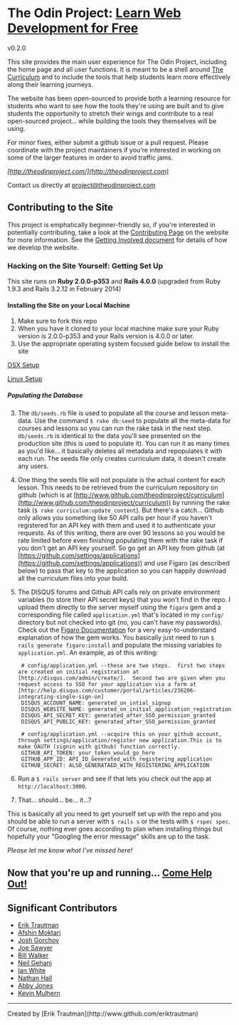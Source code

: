 # The Odin Project: [Learn Web Development for Free](http://theodinproject.com)

v0.2.0

This site provides the main user experience for The Odin Project, including the home page and all user functions.  It is meant to be a shell around [The Curriculum](http://theodinproject.com/curriculum) and to include the tools that help students learn more effectively along their learning journeys.

The website has been open-sourced to provide both a learning resource for students who want to see how the tools they're using are built and to give students the opportunity to stretch their wings and contribute to a real open-sourced project... while building the tools they themselves will be using.

For minor fixes, either submit a github issue or a pull request.  Please coordinate with the project maintainers if you're interested in working on some of the larger features in order to avoid traffic jams.

*[http://theodinproject.com/](http://theodinproject.com)*

Contact us directly at [project@theodinproject.com](mailto:project@theodinproject.com)

## Contributing to the Site

This project is emphatically beginner-friendly so, if you're interested in potentially contributing, take a look at the [Contributing Page](http://www.theodinproject.com/contributing) on the website for more information. See the [Getting Involved document](https://github.com/TheOdinProject/theodinproject/blob/master/getting_involved.md) for details of how we develop the website.

### Hacking on the Site Yourself: Getting Set Up

This site runs on **Ruby 2.0.0-p353** and **Rails 4.0.0** (upgraded from Ruby 1.9.3 and Rails 3.2.12 in February 2014)

#### Installing the Site on your Local Machine

1. Make sure to fork this repo
2. When you have it cloned to your local machine make sure your Ruby version is 2.0.0-p353 and your Rails version is 4.0.0 or later.
3. Use the appropriate operating system focused guide below to install the site

[OSX Setup](https://gist.github.com/KevinMulhern/2cb304b8dbd0fc65526a)

[Linux Setup](https://gist.github.com/kriox26/cfa21b6e50a081f938f6)

##### Populating the Database

3. The `db/seeds.rb` file is used to populate all the course and lesson meta-data.  Use the command `$ rake db:seed` to populate all the meta-data for courses and lessons so you can run the rake task in the next step.  `db/seeds.rb` is identical to the data you'll see presented on the production site (this is used to populate it).  You can run it as many times as you'd like... it basically deletes all metadata and repopulates it with each run.  The seeds file only creates curriculum data, it doesn't create any users.
3. One thing the seeds file will not populate is the actual content for each lesson.  This needs to be retrieved from the curriculum repository on github (which is at [http://www.github.com/theodinproject/curriculum](http://www.github.com/theodinproject/curriculum)) by running the rake task (`$ rake curriculum:update_content`).  But there's a catch... Github only allows you something like 50 API calls per hour if you haven't registered for an API key with them and used it to authenticate your requests.  As of this writing, there are over 90 lessons so you would be rate limited before even finishing populating them with the rake task if you don't get an API key yourself.  So go get an API key from github (at [https://github.com/settings/applications](https://github.com/settings/applications)) and use Figaro (as described below) to pass that key to the application so you can happily download all the curriculum files into your build.
3. The DISQUS forums and Github API calls rely on private environment variables (to store their API secret keys) that you won't find in the repo. I upload them directly to the server myself using the `figaro` gem and a corresponding file called `application.yml` that's located in my `config/` directory but not checked into git (no, you can't have my passwords).  Check out the [Figaro Documentation](https://github.com/laserlemon/figaro) for a very easy-to-understand explanation of how the gem works.  You basically just need to run `$ rails generate figaro:install` and populate the missing variables to `application.yml`.  An example, as of this writing:

        # config/application.yml --these are two steps.  first two steps are created on initial registration at [http://disqus.com/admin/create/].  Second two are given when you request access to SSO for your application via a form at [http://help.disqus.com/customer/portal/articles/236206-integrating-single-sign-on]
        DISQUS_ACCOUNT_NAME: generated_on_intial_signup
        DISQUS_WEBSITE_NAME: generated_on_initial_application_registration
        DISQUS_API_SECRET_KEY: generated_after_SSO_permission_granted
        DISQUS_API_PUBLIC_KEY: generated_after_SSO_permission_granted

        # config/application.yml --acquire this on your github account, through settings/application/register new application.This is to make OAUTH (signin with github) function correctly.
        GITHUB_API_TOKEN: your_token_would_go_here
        GITHUB_APP_ID: API_ID_Generated_with_registering_application
        GITHUB_SECRET: ALSO_GENERATAED_WITH_REGISTERING_APPLICATION

1. Run a `$ rails server` and see if that lets you check out the app at `http://localhost:3000`.
1. That... should... be... it...?

This is basically all you need to get yourself set up with the repo and you should be able to run a server with `$ rails s` or the tests with `$ rspec spec`.  Of course, nothing ever goes according to plan when installing things but hopefully your "Googling the error message" skills are up to the task.


*Please let me know what I've missed here!*

## Now that you're up and running... [Come Help Out!](http://theodinproject.com/contributing)

## Significant Contributors

* [Erik Trautman](https://github.com/eriktrautman)
* [Afshin Moktari](https://github.com/afshinator)
* [Josh Gorchov](https://github.com/gorchov)
* [Joe Sawyer](https://github.com/zkay)
* [Bill Walker](https://github.com/mach1010)
* [Neil Gehani](https://github.com/ngehani)
* [Ian White](http://github.com/Iawhite76)
* [Nathan Hall](http://github.com/dominathan)
* [Abby Jones](http://github.com/AbbyJonesDev)
* [Kevin Mulhern](https://github.com/KevinMulhern)

<hr>
Created by [Erik Trautman](http://www.github.com/eriktrautman)

